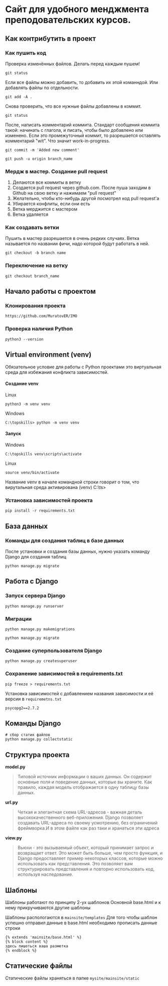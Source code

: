 # Сайт для удобного менджмента преподовательских курсов.
## Как контрибутить в проект

### Как пушить код

Проверка изменённых файлов. Делать перед каждым пушем!
```
git status 
```

Если все файлы можно добавить, то добавить их этой команндой. Или добавлять файлы по отдельности.
```
git add -A .
```

Снова проверить, что все нужные файлы добавлены в коммит.
```
git status
```

После, написать комментарий коммита. Стандарт сообщения коммита такой: начинать с глагола, и писать, чтобы было добавлено или изменено.
Если это промежуточный коммит, то разрешается оставлять комментарий "wit". Что значит work-in-progress.
```
git commit -m 'Added new comment'

git push -u origin branch_name
```

### Мердж в мастер. Создание pull request
1. Делаются все коммиты в ветку
2. Создается pull request через github.com. После пуша заходим в Github на свою ветку и нажимаем "pull request"
3. Желательно, чтобы кто-нибудь другой посмотрел код pull request'a
4. Убирается конфлиты, если они есть
5. Ветка мерджится с мастером
6. Ветка удаляется


### Как создавать ветки
Пушить в мастер разрешается в очень редких случаях.
Ветка называется по названии фичи, надо которой будут работать в ней.

```
git checkout -b branch name
```

### Переключение на ветку
```
git checkout branch_name
```
## Начало работы с проектом

### Клонирования проекта
```
https://github.com/MuratovER/IMO
```

### Проверка наличия Python
```
python3 --version
```

## Virtual environment (venv)
Обязательное условие для работы с Python проектами это виртуальная среда для избежания конфликта зависимостей.

#### Cоздание venv
Linux
```
python3 -m venv venv
```

Windows
```
C:\topskills> python -m venv venv
```

#### Запуск
Windows
```
C:\topskills venv\scripts\activate
```

Linux
```
source venv/bin/activate
```

Название venv в начале командной строки говорит о том, что вирутальная среда активирована
(venv) C:\ts>


### Установка зависимостей проекта
```
pip install -r requirements.txt
```

## База данных

### Команды для создания таблиц в базе данных
После установки и создания базы данных, нужно указать команду Django для создания таблиц

```
python manage.py migrate
```


## Работа с Django
### Запуск сервера Django
```
python manage.py runserver
```

### Миграции
```
python manage.py makemigrations

python manage.py migrate
```

### Создание суперпользователя Django
```
python manage.py createsuperuser
```

### Сохранение зависимостей в requirements.txt
```
pip freeze > requirements.txt
```

Установка зависимостей с добавлением названия зависимости и её версии в ```requiremetns.txt```
```
psycopg2==2.7.2
```

## Команды Django
```
# сбор статик файлов
python manage.py collectstatic
```

## Структура проекта


**model.py**

> Типовой источник информации о ваших данных. Он содержит основные поля и поведение данных, которые вы храните. Как правило, каждая модель отображается в одну таблицу базы данных.

**url.py**
>Четкая и элегантная схема URL-адресов - важная деталь высококачественного веб-приложения. Django позволяет создавать URL-адреса по своему усмотрению, без ограничений фреймворка.И в этом файле как раз таки и хранаться эти адреса

**view.py**

> Вьюхи - это вызываемый объект, который принимает запрос и возвращает ответ. Это может быть больше, чем просто функция, и Django предоставляет пример некоторых классов, которые можно использовать как представления. Это позволяет вам структурировать представления и повторно использовать код, используя наследование.

## Шаблоны
Шаблоны работают по принципу 2-ух шаблонов
Основной base.html и к нему прикручиваются другие шаблоны


Шаблоны распологаются в ```mainsite/templates```
Для того чтобы шаблон успешно отправил данные в base.html необходимо прописать данные строки 

```
{% extends 'mainsite/base.html' %} 
{% block content %}
здесь пишеться ваша разметка
{% endblock %}
```

## Статические файлы
Статические файлы храняться в папке ```mysite/mainsite/static```